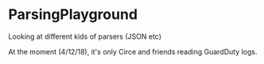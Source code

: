 # ParsingPlayground
Looking at different kids of parsers (JSON etc)

At the moment (4/12/18), it's only Circe and friends reading GuardDuty logs. 